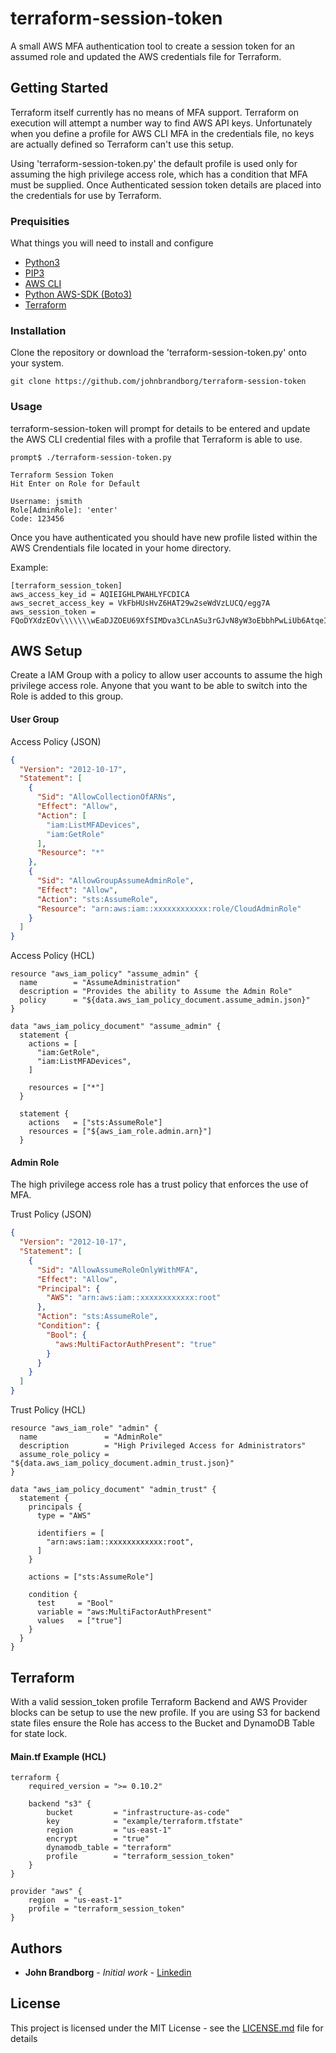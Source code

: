 terraform-session-token
=================

A small AWS MFA authentication tool to create a session token for an assumed role and updated the AWS credentials file for Terraform.

Getting Started
---------------

Terraform itself currently has no means of MFA support.  Terraform on execution will attempt a number way to find AWS API keys. Unfortunately when you define a profile for AWS CLI MFA in the credentials file, no keys are actually defined so Terraform can't use this setup.

Using 'terraform-session-token.py' the default profile is used only for assuming the high privilege access role, which has a condition that MFA must be supplied. Once Authenticated session token details are placed into the credentials for use by Terraform.

### Prequisities

What things you will need to install and configure

 - [Python3](https://www.python.org/)
 - [PIP3](https://pip.pypa.io)
 - [AWS CLI](https://aws.amazon.com/cli/)
 - [Python AWS-SDK (Boto3)](https://github.com/boto/boto3)
 - [Terraform](https://www.terraform.io/)

### Installation

Clone the repository or download the 'terraform-session-token.py' onto your system.

    git clone https://github.com/johnbrandborg/terraform-session-token

### Usage

terraform-session-token will prompt for details to be entered and update the AWS CLI credential files with a profile that Terraform is able to use.

    prompt$ ./terraform-session-token.py

    Terraform Session Token
    Hit Enter on Role for Default

    Username: jsmith
    Role[AdminRole]: 'enter'
    Code: 123456

Once you have authenticated you should have new profile listed within the AWS Crendentials file located in your home directory.

Example:

    [terraform_session_token]
    aws_access_key_id = AQIEIGHLPWAHLYFCDICA
    aws_secret_access_key = VkFbHUsHvZ6HAT29w2seWdVzLUCQ/egg7A
    aws_session_token = FQoDYXdzEOv\\\\\\\wEaDJZOEU69XfSIMDva3CLnASu3rGJvN8yW3oEbbhPwLiUb6AtqeILq3BmZR1Qr6bze8xlcwKdLZAoStT4drIlhuH7vQl1EaIDXT/AAeopW9siFupGnes+jTJXLMKmfslkngdlsndgVZWalDkRiH6Bg9ZgdkMXX34AV6Ro7MDpOwRVsRe+8/OSQPdtEPDBTfrSPTyALMSDFInieiownroiFJIlwEDsrBdd379ST3Gmftav4T4E9n4R1sxrVhtPqm0tvK7Y1lfgAJgftK+W4mwceygE27Q5xFnYaVxAHfd87dFSZvQLfRt5WIOEMZMZOjVDYCjGofXMBQ==


AWS Setup
---------

Create a IAM Group with a policy to allow user accounts to assume the high privilege access role.  Anyone that you want to be able to switch into the Role is added to this group.

#### User Group

Access Policy (JSON)
```json
{
  "Version": "2012-10-17",
  "Statement": [
    {
      "Sid": "AllowCollectionOfARNs",
      "Effect": "Allow",
      "Action": [
        "iam:ListMFADevices",
        "iam:GetRole"
      ],
      "Resource": "*"
    },
    {
      "Sid": "AllowGroupAssumeAdminRole",
      "Effect": "Allow",
      "Action": "sts:AssumeRole",
      "Resource": "arn:aws:iam::xxxxxxxxxxxx:role/CloudAdminRole"
    }
  ]
}
```

Access Policy (HCL)
```hcl
resource "aws_iam_policy" "assume_admin" {
  name        = "AssumeAdministration"
  description = "Provides the ability to Assume the Admin Role"
  policy      = "${data.aws_iam_policy_document.assume_admin.json}"
}

data "aws_iam_policy_document" "assume_admin" {
  statement {
    actions = [
      "iam:GetRole",
      "iam:ListMFADevices",
    ]

    resources = ["*"]
  }

  statement {
    actions   = ["sts:AssumeRole"]
    resources = ["${aws_iam_role.admin.arn}"]
  }
```

#### Admin Role

The high privilege access role has a trust policy that enforces the use of MFA.

Trust Policy (JSON)
```json
{
  "Version": "2012-10-17",
  "Statement": [
    {
      "Sid": "AllowAssumeRoleOnlyWithMFA",
      "Effect": "Allow",
      "Principal": {
        "AWS": "arn:aws:iam::xxxxxxxxxxxx:root"
      },
      "Action": "sts:AssumeRole",
      "Condition": {
        "Bool": {
          "aws:MultiFactorAuthPresent": "true"
        }
      }
    }
  ]
}
```

Trust Policy (HCL)
```hcl
resource "aws_iam_role" "admin" {
  name               = "AdminRole"
  description        = "High Privileged Access for Administrators"
  assume_role_policy = "${data.aws_iam_policy_document.admin_trust.json}"
}

data "aws_iam_policy_document" "admin_trust" {
  statement {
    principals {
      type = "AWS"

      identifiers = [
        "arn:aws:iam::xxxxxxxxxxxx:root",
      ]
    }

    actions = ["sts:AssumeRole"]

    condition {
      test     = "Bool"
      variable = "aws:MultiFactorAuthPresent"
      values   = ["true"]
    }
  }
}
```

Terraform
---------

With a valid session_token profile Terraform Backend and AWS Provider blocks can be setup to use the new profile.  If you are using S3 for backend state files ensure the Role has access to the Bucket and DynamoDB Table for state lock.

#### Main.tf Example (HCL)
```hcl
terraform {
    required_version = ">= 0.10.2"

    backend "s3" {
        bucket         = "infrastructure-as-code"
        key            = "example/terraform.tfstate"
        region         = "us-east-1"
        encrypt        = "true"
        dynamodb_table = "terraform"
        profile        = "terraform_session_token"
    }
}

provider "aws" {
    region  = "us-east-1"
    profile = "terraform_session_token"
}
```

Authors
-------

* **John Brandborg** - *Initial work* - [Linkedin](https://www.linkedin.com/in/johnbrandborg/)

License
-------
This project is licensed under the MIT License - see the [LICENSE.md](https://github.com/johnbrandborg/terraform-session-token/blob/master/LICENSE) file for details